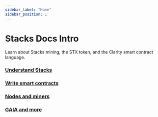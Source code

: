 ```yaml
---
sidebar_label: "Home"
sidebar_position: 1
---
```


# Stacks Docs Intro

Learn about Stacks mining, the STX token, and the Clarity smart contract language.

### [Understand Stacks](understand-stacks)

### [Write smart contracts](write-smart-contracts)

### [Nodes and miners](Nodes-and-miners)

### [GAIA and more](gaia)